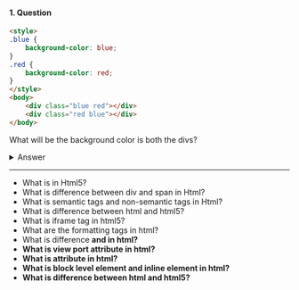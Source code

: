 #### 1. Question
```html
<style>
.blue {
    background-color: blue;
}
.red {
    background-color: red;
}
</style>
<body>
    <div class="blue red"></div>
    <div class="red blue"></div>
</body>
```
What will be the background color is both the divs?
<details>
<summary>Answer</summary>
<p>


</p>
</details>

---------------


- What is <!Doctype html> in Html5?
- What is difference between div and span in Html?
- What is semantic tags and non-semantic tags in Html?
- What is difference between html and html5?
- What is iframe tag in html5?
- What are the formatting tags in html?
- What is difference <b> and <strong> in html?
- What is view port attribute in html?
- What is attribute in html?
- What is block level element and inline element in html?
- What is difference between html and html5?

